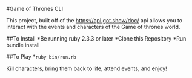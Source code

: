 #Game of Thrones CLI

This project, built off of the https://api.got.show/doc/ api allows you to interact with the events and characters of the Game of thrones world.

##To Install
*Be running ruby 2.3.3 or later
*Clone this Repository
*Run bundle install

##To Play
*`ruby bin/run.rb`

Kill characters, bring them back to life, attend events, and enjoy!
